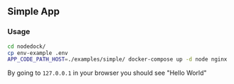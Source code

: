## Simple App

### Usage

```bash
cd nodedock/
cp env-example .env
APP_CODE_PATH_HOST=./examples/simple/ docker-compose up -d node nginx
```

By going to `127.0.0.1` in your browser you should see "Hello World"
